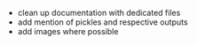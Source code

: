 * clean up documentation with dedicated files
* add mention of pickles and respective outputs
* add images where possible

